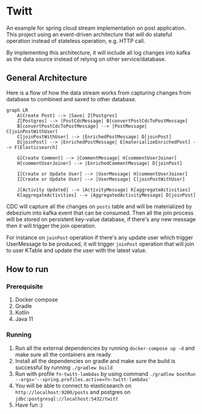 # Twitt

An example for spring cloud stream implementation on post application.
This project using an event-driven architecture that will do stateful
operation instead of stateless operation, e.g. HTTP call.

By implementing this architecture, it will include all log changes into kafka as the
data source instead of relying on other service/database.

## General Architecture
Here is a flow of how the data stream works from capturing changes from database to combined and saved to other
database.

```mermaid
graph LR
    A[Create Post] --> |Save| Z[Postgres] 
    Z[Postgres] --> |PostCdcMessage| B[convertPostCdcToPostMessage]
    B[convertPostCdcToPostMessage] --> |PostMessage| C[joinPostWithUser]
    C[joinPostWithUser] --> |EnrichedPostMessage| D[joinPost]
    D[joinPost] --> |EnrichedPostMessage| E[materializeEnrichedPost] --> F[Elasticsearch]

    G[Create Comment] --> |CommentMessage| H[commentUserJoiner]
    H[commentUserJoiner] --> |EnrichedCommentMessage| D[joinPost]

    I[Create or Update User] --> |UserMessage| H[commentUserJoiner]
    I[Create or Update User] --> |UserMessage| C[joinPostWithUser]

    J[Activity Updated] --> |ActivityMessage| K[aggregateActivities]
    K[aggregateActivities] --> |AggregatedActivityMessage| D[joinPost]
```

CDC will capture all the changes on `posts` table and will be materialized by debezium into kafka event
that can be consumed. Then all the join process will be stored on persistent key-value database,
if there's any new message then it will trigger the join operation.   

For instance on `joinPost` operation if there's any update user which trigger UserMessage to be produced, it will trigger
`joinPost` operation that will join to user KTable and update the user with the latest value.

## How to run
### Prerequisite
1. Docker compose
2. Gradle 
3. Kotlin
4. Java 11

### Running
1. Run all the external dependencies by running `docker-compose up -d` and make sure all the containers are ready
2. Install all the dependencies on gradle and make sure the build is successful by running `./gradlew build`
3. Run with profile `fn-twitt-lambdas` by using command `./gradlew bootRun --args='--spring.profiles.active=fn-twitt-lambdas'`
4. You will be able to connect to elasticsearch on `http://localhost:9200/posts` and postgres on `jdbc:postgresql://localhost:5432/twitt`
5. Have fun :)
